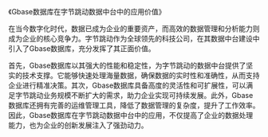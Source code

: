 《Gbase数据库在字节跳动数据中台中的应用价值》

在当今数字化时代，数据已成为企业的重要资产，而高效的数据管理和分析能力则成为企业的核心竞争力。字节跳动作为全球领先的科技公司，在其数据中台建设中引入了Gbase数据库，充分发挥了其正面价值。

首先，Gbase数据库以其强大的性能和稳定性，为字节跳动的数据中台提供了坚实的技术支撑。它能够快速处理海量数据，确保数据的实时性和准确性，从而支持企业进行精准决策。其次，Gbase数据库具备高度的灵活性和可扩展性，可以满足字节跳动业务规模不断扩大的需求，助力企业实现可持续发展。此外，Gbase数据库还拥有完善的运维管理工具，降低了数据管理的复杂度，提升了工作效率。因此，Gbase数据库在字节跳动数据中台中的应用，不仅提高了企业的数据处理能力，也为企业的创新发展注入了强劲动力。